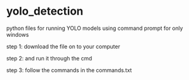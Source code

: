 # yolo_detection
python files for running YOLO models using command prompt for only windows

step 1: download the file on to your computer

step 2: and run it through the cmd 

step 3: follow the commands in the commands.txt

